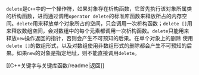 `delete`是`C++`中的一个操作符，如果对象存在析构函数，它首先执行该对象所属类的析构函数，进而通过调用`operator delete`的标准库函数来释放所占的内存空间。`delete`用来释放单个对象所占的空间，只会调用一次析构函数；`delete []`用来释放数组空间，会对数组中的每个元素都调用一次析构函数。`delete`只能用来释放`new`操作返回的指针，否则会产生不可预知的后果。在单个对象上的删除 使用`delete []`的数组形式，以及对数组使用非数组形式的删除都会产生不可预知的后果。如果`new`的对象是指定地址，则不能直接调用`delete`。

[[C++关键字与关键库函数/readme|返回]]